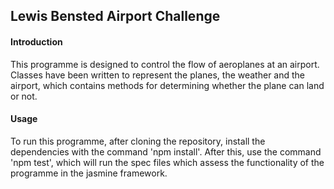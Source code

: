 ## Lewis Bensted Airport Challenge
#### Introduction
This programme is designed to control the flow of aeroplanes at an airport. Classes have been
written to represent the planes, the weather and the airport, which contains methods for determining whether the plane can land or not.


#### Usage
To run  this programme, after cloning the repository, install the dependencies with the command 'npm install'.
After this, use the command 'npm test', which will run the spec 
files which assess the functionality of the programme in the 
jasmine framework. 

